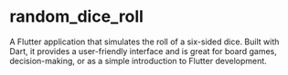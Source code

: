 # random_dice_roll
A Flutter application that simulates the roll of a six-sided dice. Built with Dart, it provides a user-friendly interface and is great for board games, decision-making, or as a simple introduction to Flutter development.
